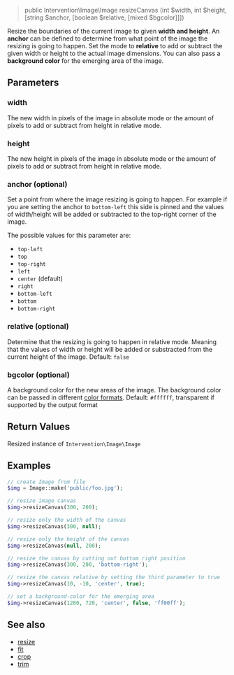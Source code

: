 > public Intervention\Image\Image resizeCanvas (int $width, int $height, [string $anchor, [boolean $relative, [mixed $bgcolor]]])

Resize the boundaries of the current image to given **width and height**. An **anchor** can be defined to determine from what point of the image the resizing is going to happen. Set the mode to **relative** to add or subtract the given width or height to the actual image dimensions. You can also pass a **background color** for the emerging area of the image.

## Parameters

### width
The new width in pixels of the image in absolute mode or the amount of pixels to add or subtract from height in relative mode.

### height
The new height in pixels of the image in absolute mode or the amount of pixels to add or subtract from height in relative mode.

### anchor (optional)
Set a point from where the image resizing is going to happen. For example if you are setting the anchor to ```bottom-left``` this side is pinned and the values of width/height will be added or subtracted to the top-right corner of the image.

The possible values for this parameter are:

- `top-left`
- `top`
- `top-right`
- `left`
- `center` (default)
- `right`
- `bottom-left`
- `bottom`
- `bottom-right`


### relative (optional)
Determine that the resizing is going to happen in relative mode. Meaning that the values of width or height will be added or substracted from the current height of the image. Default: `false`

### bgcolor (optional)
A background color for the new areas of the image. The background color can be passed in different [color formats](/getting_started/formats). Default: `#ffffff`, transparent if supported by the output format

## Return Values
Resized instance of `Intervention\Image\Image`

## Examples

```php
// create Image from file
$img = Image::make('public/foo.jpg');

// resize image canvas
$img->resizeCanvas(300, 200);

// resize only the width of the canvas
$img->resizeCanvas(300, null);

// resize only the height of the canvas
$img->resizeCanvas(null, 200);

// resize the canvas by cutting out bottom right position
$img->resizeCanvas(300, 200, 'bottom-right');

// resize the canvas relative by setting the third parameter to true
$img->resizeCanvas(10, -10, 'center', true);

// set a background-color for the emerging area
$img->resizeCanvas(1280, 720, 'center', false, 'ff00ff');
```

## See also

- [resize](/api/resize)
- [fit](/api/fit)
- [crop](/api/crop)
- [trim](/api/trim)
